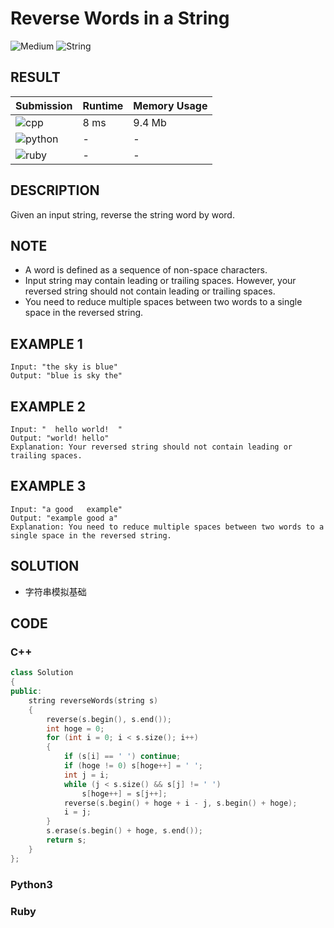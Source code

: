 # Reverse Words in a String

![Medium](https://img.shields.io/badge/-Medium-f0ad4e.svg) ![String](https://img.shields.io/badge/-String-007ec6.svg)

## RESULT

| Submission                                                        | Runtime | Memory Usage |
| ----------------------------------------------------------------- | ------- | ------------ |
| ![cpp](https://img.shields.io/badge/leetcode151-cpp-f34b7d.svg)   | 8 ms    | 9.4 Mb       |
| ![python](https://img.shields.io/badge/leetcode151-py-3572A5.svg) | -       | -            |
| ![ruby](https://img.shields.io/badge/leetcode151-rb-701516.svg)   | -       | -            |

## DESCRIPTION

Given an input string, reverse the string word by word.

## NOTE

* A word is defined as a sequence of non-space characters.
* Input string may contain leading or trailing spaces. However, your reversed string should not contain leading or trailing spaces.
* You need to reduce multiple spaces between two words to a single space in the reversed string.

## EXAMPLE 1

```plain
Input: "the sky is blue"
Output: "blue is sky the"
```

## EXAMPLE 2

```plain
Input: "  hello world!  "
Output: "world! hello"
Explanation: Your reversed string should not contain leading or trailing spaces.
```

## EXAMPLE 3

```plain
Input: "a good   example"
Output: "example good a"
Explanation: You need to reduce multiple spaces between two words to a single space in the reversed string.
```

## SOLUTION

* 字符串模拟基础

## CODE

### C++

```cpp
class Solution
{
public:
    string reverseWords(string s)
    {
        reverse(s.begin(), s.end());
        int hoge = 0;
        for (int i = 0; i < s.size(); i++)
        {
            if (s[i] == ' ') continue;
            if (hoge != 0) s[hoge++] = ' ';
            int j = i;
            while (j < s.size() && s[j] != ' ')
                s[hoge++] = s[j++];
            reverse(s.begin() + hoge + i - j, s.begin() + hoge);
            i = j;
        }
        s.erase(s.begin() + hoge, s.end());
        return s;
    }
};
```

### Python3

### Ruby
